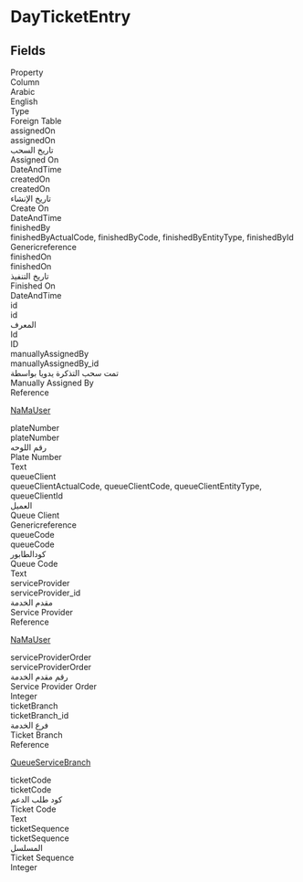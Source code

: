 # DayTicketEntry

<ContentFilter/>

<div class='searchable'>

## Fields

<div class="nama-table">
<div class="row header-row">
<div class="cell">Property</div>
<div class="cell">Column</div>
<div class="cell">Arabic</div>
<div class="cell">English</div>
<div class="cell">Type</div>
<div class="cell">Foreign Table</div>
</div><div class="row searchable" id="assignedOn">
<div class="cell" data-label="Property">assignedOn</div>
<div class="cell" data-label="Column">assignedOn</div>
<div class="cell" data-label="Arabic">تاريخ السحب</div>
<div class="cell" data-label="English">Assigned On</div>
<div class="cell" data-label="Type">DateAndTime</div>

</div>

<div class="row searchable" id="createdOn">
<div class="cell" data-label="Property">createdOn</div>
<div class="cell" data-label="Column">createdOn</div>
<div class="cell" data-label="Arabic">تاريخ الإنشاء</div>
<div class="cell" data-label="English">Create On</div>
<div class="cell" data-label="Type">DateAndTime</div>

</div>

<div class="row searchable" id="finishedBy">
<div class="cell" data-label="Property">finishedBy</div>
<div class="cell gen-ref-column" data-label="Column">finishedByActualCode,  finishedByCode,  finishedByEntityType,  finishedById</div>
<div class="cell" data-label="Arabic"></div>
<div class="cell" data-label="English"></div>
<div class="cell" data-label="Type">Genericreference</div>

</div>

<div class="row searchable" id="finishedOn">
<div class="cell" data-label="Property">finishedOn</div>
<div class="cell" data-label="Column">finishedOn</div>
<div class="cell" data-label="Arabic">تاريخ التنفيذ</div>
<div class="cell" data-label="English">Finished On</div>
<div class="cell" data-label="Type">DateAndTime</div>

</div>

<div class="row searchable" id="id">
<div class="cell" data-label="Property">id</div>
<div class="cell" data-label="Column">id</div>
<div class="cell" data-label="Arabic">المعرف</div>
<div class="cell" data-label="English">Id</div>
<div class="cell" data-label="Type">ID</div>

</div>

<div class="row searchable" id="manuallyAssignedBy">
<div class="cell" data-label="Property">manuallyAssignedBy</div>
<div class="cell" data-label="Column">manuallyAssignedBy_id</div>
<div class="cell" data-label="Arabic">تمت سحب التذكرة يدويا بواسطة</div>
<div class="cell" data-label="English">Manually Assigned By</div>
<div class="cell" data-label="Type">Reference</div>
<div class="cell" data-label="Foreign Table">

 [NaMaUser](/modules/system-tables/NaMaUser.md) 
</div>
</div>

<div class="row searchable" id="plateNumber">
<div class="cell" data-label="Property">plateNumber</div>
<div class="cell" data-label="Column">plateNumber</div>
<div class="cell" data-label="Arabic">رقم اللوحه</div>
<div class="cell" data-label="English">Plate Number</div>
<div class="cell" data-label="Type">Text</div>

</div>

<div class="row searchable" id="queueClient">
<div class="cell" data-label="Property">queueClient</div>
<div class="cell gen-ref-column" data-label="Column">queueClientActualCode,  queueClientCode,  queueClientEntityType,  queueClientId</div>
<div class="cell" data-label="Arabic">العميل</div>
<div class="cell" data-label="English">Queue Client</div>
<div class="cell" data-label="Type">Genericreference</div>

</div>

<div class="row searchable" id="queueCode">
<div class="cell" data-label="Property">queueCode</div>
<div class="cell" data-label="Column">queueCode</div>
<div class="cell" data-label="Arabic">كودالطابور</div>
<div class="cell" data-label="English">Queue Code</div>
<div class="cell" data-label="Type">Text</div>

</div>

<div class="row searchable" id="serviceProvider">
<div class="cell" data-label="Property">serviceProvider</div>
<div class="cell" data-label="Column">serviceProvider_id</div>
<div class="cell" data-label="Arabic">مقدم الخدمة</div>
<div class="cell" data-label="English">Service Provider</div>
<div class="cell" data-label="Type">Reference</div>
<div class="cell" data-label="Foreign Table">

 [NaMaUser](/modules/system-tables/NaMaUser.md) 
</div>
</div>

<div class="row searchable" id="serviceProviderOrder">
<div class="cell" data-label="Property">serviceProviderOrder</div>
<div class="cell" data-label="Column">serviceProviderOrder</div>
<div class="cell" data-label="Arabic">رقم مقدم الخدمة</div>
<div class="cell" data-label="English">Service Provider Order</div>
<div class="cell" data-label="Type">Integer</div>

</div>

<div class="row searchable" id="ticketBranch">
<div class="cell" data-label="Property">ticketBranch</div>
<div class="cell" data-label="Column">ticketBranch_id</div>
<div class="cell" data-label="Arabic">فرع الخدمة</div>
<div class="cell" data-label="English">Ticket Branch</div>
<div class="cell" data-label="Type">Reference</div>
<div class="cell" data-label="Foreign Table">

 [QueueServiceBranch](/modules/srvcenter-service-queues/QueueServiceBranch.md) 
</div>
</div>

<div class="row searchable" id="ticketCode">
<div class="cell" data-label="Property">ticketCode</div>
<div class="cell" data-label="Column">ticketCode</div>
<div class="cell" data-label="Arabic">كود طلب الدعم</div>
<div class="cell" data-label="English">Ticket Code</div>
<div class="cell" data-label="Type">Text</div>

</div>

<div class="row searchable" id="ticketSequence">
<div class="cell" data-label="Property">ticketSequence</div>
<div class="cell" data-label="Column">ticketSequence</div>
<div class="cell" data-label="Arabic">المسلسل</div>
<div class="cell" data-label="English">Ticket Sequence</div>
<div class="cell" data-label="Type">Integer</div>

</div>


</div>
</div>

